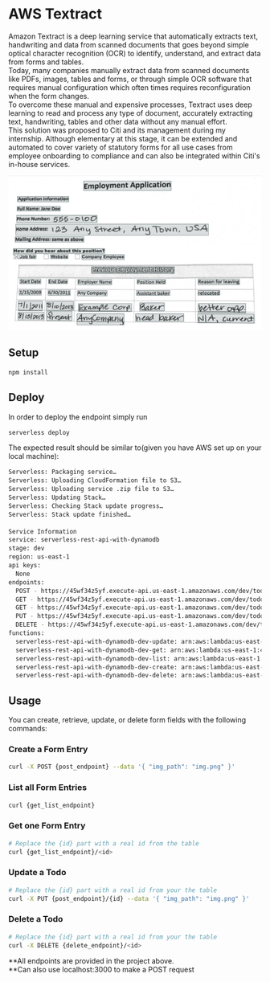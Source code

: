# AWS Textract

Amazon Textract is a deep learning service that automatically extracts text, handwriting and data from scanned documents that goes beyond simple optical character recognition (OCR) to identify, understand, and extract data from forms and tables.</br>
Today, many companies manually extract data from scanned documents like PDFs, images, tables and forms, or through simple OCR software that requires manual configuration which often times requires reconfiguration when the form changes.</br>
To overcome these manual and expensive processes, Textract uses deep learning to read and process any type of document, accurately extracting text, handwriting, tables and other data without any manual effort.</br>
This solution was proposed to Citi and its management during my internship. Although elementary at this stage, it can be extended and automated to cover variety of statutory forms for all use cases from employee onboarding to compliance and can also be integrated within Citi's in-house services.</br>

![AWS Textract](assets/form_fields_captured.png)


## Setup

```bash
npm install
```

## Deploy

In order to deploy the endpoint simply run

```bash
serverless deploy
```

The expected result should be similar to(given you have AWS set up on your local machine):

```bash
Serverless: Packaging service…
Serverless: Uploading CloudFormation file to S3…
Serverless: Uploading service .zip file to S3…
Serverless: Updating Stack…
Serverless: Checking Stack update progress…
Serverless: Stack update finished…

Service Information
service: serverless-rest-api-with-dynamodb
stage: dev
region: us-east-1
api keys:
  None
endpoints:
  POST - https://45wf34z5yf.execute-api.us-east-1.amazonaws.com/dev/todos
  GET - https://45wf34z5yf.execute-api.us-east-1.amazonaws.com/dev/todos
  GET - https://45wf34z5yf.execute-api.us-east-1.amazonaws.com/dev/todos/{id}
  PUT - https://45wf34z5yf.execute-api.us-east-1.amazonaws.com/dev/todos/{id}
  DELETE - https://45wf34z5yf.execute-api.us-east-1.amazonaws.com/dev/todos/{id}
functions:
  serverless-rest-api-with-dynamodb-dev-update: arn:aws:lambda:us-east-1:488110005556:function:serverless-rest-api-with-dynamodb-dev-update
  serverless-rest-api-with-dynamodb-dev-get: arn:aws:lambda:us-east-1:488110005556:function:serverless-rest-api-with-dynamodb-dev-get
  serverless-rest-api-with-dynamodb-dev-list: arn:aws:lambda:us-east-1:488110005556:function:serverless-rest-api-with-dynamodb-dev-list
  serverless-rest-api-with-dynamodb-dev-create: arn:aws:lambda:us-east-1:488110005556:function:serverless-rest-api-with-dynamodb-dev-create
  serverless-rest-api-with-dynamodb-dev-delete: arn:aws:lambda:us-east-1:488110005556:function:serverless-rest-api-with-dynamodb-dev-delete
```

## Usage

You can create, retrieve, update, or delete form fields with the following commands:

### Create a Form Entry
```bash
curl -X POST {post_endpoint} --data '{ "img_path": "img.png" }'
```

### List all Form Entries
```bash
curl {get_list_endpoint}
```

### Get one Form Entry
```bash
# Replace the {id} part with a real id from the table
curl {get_list_endpoint}/<id>
```

### Update a Todo
```bash
# Replace the {id} part with a real id from your the table
curl -X PUT {post_endpoint}/{id} --data '{ "img_path": "img.png" }'
```

### Delete a Todo
```bash
# Replace the {id} part with a real id from your the table
curl -X DELETE {delete_endpoint}/<id>
```
**All endpoints are provided in the project above.<br>
**Can also use localhost:3000 to make a POST request

